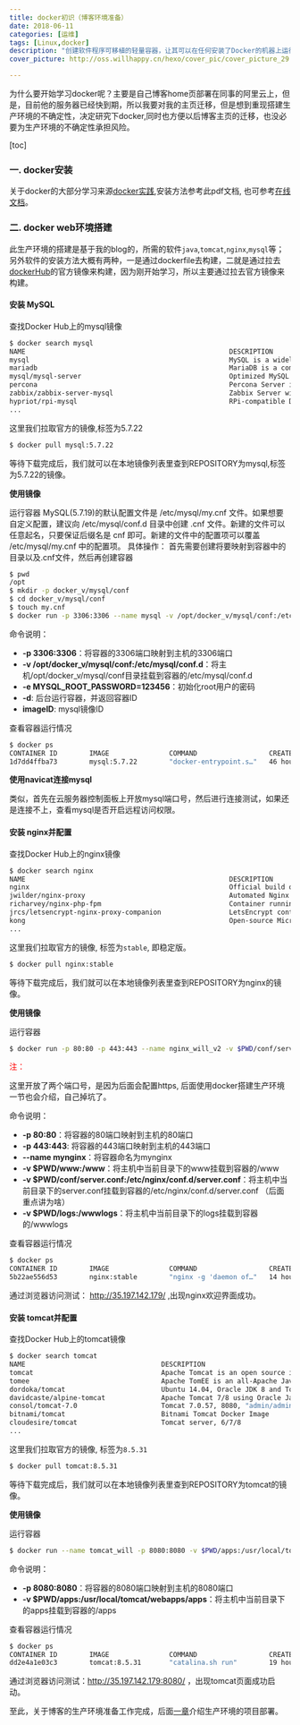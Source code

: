```yaml
---
title: docker初识（博客环境准备）
date: 2018-06-11
categories: [运维]
tags: [Linux,docker]
description: "创建软件程序可移植的轻量容器，让其可以在任何安装了Docker的机器上运行，而不用关心底层操作系统，类似于船舶使用的集装箱．"
cover_picture: http://oss.willhappy.cn/hexo/cover_pic/cover_picture_29.jpg

---
```


为什么要开始学习docker呢？主要是自己博客home页部署在同事的阿里云上，但是，目前他的服务器已经快到期，所以我要对我的主页迁移，但是想到重现搭建生产环境的不确定性，决定研究下docker,同时也方便以后博客主页的迁移，也没必要为生产环境的不确定性承担风险。

<!--more-->

[toc]

### 一. docker安装
关于docker的大部分学习来源[docker实践][1],安装方法参考此pdf文档, 也可参考[在线文档][2]。

### 二. docker web环境搭建
此生产环境的搭建是基于我的blog的，所需的软件`java`,`tomcat`,`nginx`,`mysql`等；另外软件的安装方法大概有两种，一是通过dockerfile去构建，二就是通过拉去[dockerHub][3]的官方镜像来构建，因为刚开始学习，所以主要通过拉去官方镜像来构建。

#### 安装 MySQL
查找Docker Hub上的mysql镜像

```bash
$ docker search mysql
NAME                                                   DESCRIPTION                                     STARS               OFFICIAL            AUTOMATED
mysql                                                  MySQL is a widely used, open-source relation…   6349                [OK]                
mariadb                                                MariaDB is a community-developed fork of MyS…   1993                [OK]                
mysql/mysql-server                                     Optimized MySQL Server Docker images. Create…   456                                     [OK]
percona                                                Percona Server is a fork of the MySQL relati…   343                 [OK]                
zabbix/zabbix-server-mysql                             Zabbix Server with MySQL database support       101                                     [OK]
hypriot/rpi-mysql                                      RPi-compatible Docker Image with Mysql          87                                      
...
```
这里我们拉取官方的镜像,标签为5.7.22

```bash
$ docker pull mysql:5.7.22
```

等待下载完成后，我们就可以在本地镜像列表里查到REPOSITORY为mysql,标签为5.7.22的镜像。

**使用镜像**

运行容器
MySQL(5.7.19)的默认配置文件是 /etc/mysql/my.cnf 文件。如果想要自定义配置，建议向 /etc/mysql/conf.d 目录中创建 .cnf 文件。新建的文件可以任意起名，只要保证后缀名是 cnf 即可。新建的文件中的配置项可以覆盖 /etc/mysql/my.cnf 中的配置项。
具体操作：
首先需要创建将要映射到容器中的目录以及.cnf文件，然后再创建容器

```bash
$ pwd
/opt
$ mkdir -p docker_v/mysql/conf
$ cd docker_v/mysql/conf
$ touch my.cnf
$ docker run -p 3306:3306 --name mysql -v /opt/docker_v/mysql/conf:/etc/mysql/conf.d -e MYSQL_ROOT_PASSWORD=123456 -d imageID
```

命令说明：
- **-p 3306:3306**：将容器的3306端口映射到主机的3306端口
- **-v /opt/docker_v/mysql/conf:/etc/mysql/conf.d**：将主机/opt/docker_v/mysql/conf目录挂载到容器的/etc/mysql/conf.d
- **-e MYSQL_ROOT_PASSWORD=123456**：初始化root用户的密码
- **-d**: 后台运行容器，并返回容器ID
- **imageID**: mysql镜像ID

查看容器运行情况

```bash
$ docker ps
CONTAINER ID        IMAGE               COMMAND                  CREATED             STATUS              PORTS                    NAMES
1d7dd4ffba73        mysql:5.7.22        "docker-entrypoint.s…"   46 hours ago        Up 46 hours         0.0.0.0:3306->3306/tcp   mysql_will
```

**使用navicat连接mysql**

类似，首先在云服务器控制面板上开放mysql端口号，然后进行连接测试，如果还是连接不上，查看mysql是否开启远程访问权限。

#### 安装 nginx并配置
查找Docker Hub上的nginx镜像

```bash
$ docker search nginx
NAME                                                   DESCRIPTION                                     STARS               OFFICIAL            AUTOMATED
nginx                                                  Official build of Nginx.                        8785                [OK]                
jwilder/nginx-proxy                                    Automated Nginx reverse proxy for docker con…   1346                                    [OK]
richarvey/nginx-php-fpm                                Container running Nginx + PHP-FPM capable of…   547                                     [OK]
jrcs/letsencrypt-nginx-proxy-companion                 LetsEncrypt container to use with nginx as p…   377                                     [OK]
kong                                                   Open-source Microservice & API Management la…   192                 [OK]                
...
```

这里我们拉取官方的镜像, 标签为`stable`, 即稳定版。

```bash
$ docker pull nginx:stable
```

等待下载完成后，我们就可以在本地镜像列表里查到REPOSITORY为nginx的镜像。

**使用镜像**

运行容器
```bash
$ docker run -p 80:80 -p 443:443 --name nginx_will_v2 -v $PWD/conf/server.conf:/etc/nginx/conf.d/server.conf -v $PWD/www:/www -v $PWD/logs:/wwwlogs  -d nginx:stable
```
<p style="color: red;">注：</p>这里开放了两个端口号，是因为后面会配置https, 后面使用docker搭建生产环境一节也会介绍，自己掉坑了。

命令说明：
- **-p 80:80**：将容器的80端口映射到主机的80端口
- **-p 443:443**: 将容器的443端口映射到主机的443端口
- **--name mynginx**：将容器命名为mynginx
- **-v $PWD/www:/www**：将主机中当前目录下的www挂载到容器的/www
- **-v $PWD/conf/server.conf:/etc/nginx/conf.d/server.conf**：将主机中当前目录下的server.conf挂载到容器的/etc/nginx/conf.d/server.conf （后面重点讲为啥）
- **-v $PWD/logs:/wwwlogs**：将主机中当前目录下的logs挂载到容器的/wwwlogs

查看容器运行情况

```bash
$ docker ps
CONTAINER ID        IMAGE               COMMAND                  CREATED             STATUS              PORTS                                      NAMES
5b22ae556d53        nginx:stable        "nginx -g 'daemon of…"   14 hours ago        Up 14 hours         0.0.0.0:80->80/tcp, 0.0.0.0:443->443/tcp   nginx_will_v2
```
通过浏览器访问测试： http://35.197.142.179/ ,出现nginx欢迎界面成功。

#### 安装 tomcat并配置
查找Docker Hub上的tomcat镜像

```bash
$ docker search tomcat
NAME                                  DESCRIPTION                                     STARS               OFFICIAL            AUTOMATED
tomcat                                Apache Tomcat is an open source implementati…   1879                [OK]                
tomee                                 Apache TomEE is an all-Apache Java EE certif…   51                  [OK]                
dordoka/tomcat                        Ubuntu 14.04, Oracle JDK 8 and Tomcat 8 base…   49                                      [OK]
davidcaste/alpine-tomcat              Apache Tomcat 7/8 using Oracle Java 7/8 with…   24                                      [OK]
consol/tomcat-7.0                     Tomcat 7.0.57, 8080, "admin/admin"              16                                      [OK]
bitnami/tomcat                        Bitnami Tomcat Docker Image                     16                                      [OK]
cloudesire/tomcat                     Tomcat server, 6/7/8                            15                                      [OK]
...
```

这里我们拉取官方的镜像, 标签为`8.5.31`

```bash
$ docker pull tomcat:8.5.31
```

等待下载完成后，我们就可以在本地镜像列表里查到REPOSITORY为tomcat的镜像。

**使用镜像**

运行容器
```bash
$ docker run --name tomcat_will -p 8080:8080 -v $PWD/apps:/usr/local/tomcat/webapps/apps -d tomcat:8.5.31
```

命令说明：
- **-p 8080:8080**：将容器的8080端口映射到主机的8080端口
- **-v $PWD/apps:/usr/local/tomcat/webapps/apps**：将主机中当前目录下的apps挂载到容器的/apps

查看容器运行情况

```bash
$ docker ps
CONTAINER ID        IMAGE               COMMAND                  CREATED             STATUS              PORTS                                      NAMES
dd2e4a1e03c3        tomcat:8.5.31       "catalina.sh run"        19 hours ago        Up 14 hours         0.0.0.0:8080->8080/tcp                     tomcat_will
```

通过浏览器访问测试：http://35.197.142.179:8080/ ，出现tomcat页面成功启动。

至此，关于博客的生产环境准备工作完成，后面[一章][4]介绍生产环境的项目部署。


[1]: http://oss.willhappy.cn/pdf/18-6-11/docker_practice.pdf
[2]: https://yeasy.gitbooks.io/docker_practice/
[3]: https://hub.docker.com/
[4]: http://blog.willhappy.cn/2018/06/13/30_2018-06-13_%E4%B8%BB%E9%A1%B5%E9%83%A8%E7%BD%B2docker+ng+tomcat+https/
